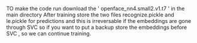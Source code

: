 TO make the code run download the ' openface_nn4.small2.v1.t7 ' in the main directory
After training store the two files recognize.pickle and le.pickle for predictions and this is irreversable if the embeddings are gone through SVC
so if you want to put a backup store the embeddings before SVC , so we can continue training.
